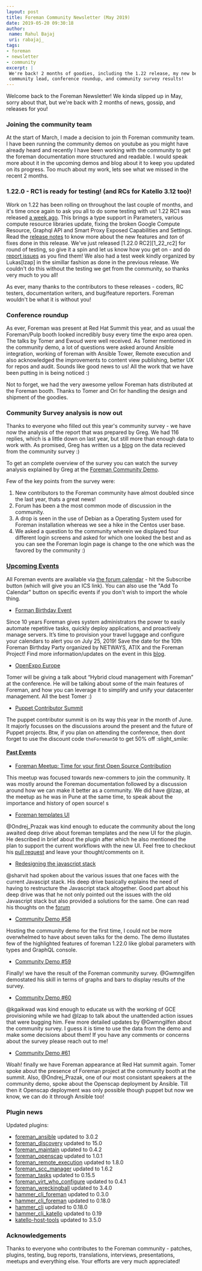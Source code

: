 ```yaml
---
layout: post
title: Foreman Community Newsletter (May 2019)
date: 2019-05-20 09:30:18
author:
 name: Rahul Bajaj
 uri: rabajaj_
tags:
- foreman
- newsletter
- community
excerpt: |
 We're back! 2 months of goodies, including the 1.22 release, my new beginning as
 community lead, conference roundup, and community survey results!
---
```


Welcome back to the Foreman Newsletter! We kinda slipped up in May, sorry
about that, but we're back with 2 months of news, gossip, and releases for you!

### Joining the community team

At the start of March, I made a decision to join th Foreman community team.
I have been running the community demos on youtube as you might have already
heard and recently I have been working with the community to get the foreman
documentation more structured and readable. I would speak more about it in the
upcoming demos and blog about it to keep you updated on its progress. Too
much about my work, lets see what we missed in the recent 2 months.

### 1.22.0 - RC1 is ready for testing! (and RCs for Katello 3.12 too)!

Work on 1.22 has been rolling on throughout the last couple of months, and it's
time once again to ask you all to do some testing with us! 1.22 RC1 was
released [a week ago][1_22_rc1]. This brings a type support in Parameters,
various compute resource libraries update, fixing the broken Google Compute
Resource, Graphql API and Smart Proxy Exposed Capabilities and Settings. Read the
[release notes][release_notes] to know more about the new features and *ton* of fixes done in this
release.
We've just released [1.22.0 RC2][1_22_rc2] for round of testing, so give
it a spin and let us know how you get on - and do [report issues][issues] as
you find them! We also had a test week kindly organized by Lukas[lzap] in the
simillar fashion as done in the previous release. We couldn't do this without
the testing we get from the community, so thanks very much to you all!

[1_22_rc1]: https://community.theforeman.org/t/foreman-1-22-0-rc1-is-ready-for-testing/13766
[issues]: https://projects.theforeman.org/projects/foreman/issues
[release_notes]: https://theforeman.org/manuals/1.22/index.html#Releasenotesfor1.22

As ever, many thanks to the contributors to these releases - coders, RC testers,
documentation writers, and bug/feature reporters. Foreman wouldn't be what it
is without you!

### Conference roundup

As ever, Foreman was present at Red Hat Summit this year,
and as usual the Foreman/Pulp booth looked incredibly busy every time the expo
area open. The talks by Tomer and Ewoud were well received. As Tomer
mentioned in the community demo, a lot of questions were asked around Ansible
integration, working of foreman with Ansible Tower, Remote execution and also
acknowledged the improvements to content view publishing, better UX for repos
and audit. Sounds like good news to us! All the work that we have been putting
in is being noticed :)

Not to forget, we had the very awesome yellow Foreman hats distributed at the Foreman
booth. Thanks to Tomer and Ori for handling the design and shipment of the goodies.

### Community Survey analysis is now out

Thanks to everyone who filled out this year's community survey - we have now
the analysis of the report that was prepared by Greg. We had 116 replies, which is a
little down on last year, but still more than enough data to work with. As promised, Greg has
written us a [blog](https://theforeman.org/2019/05/2019-foreman-survey-analysis.html) on the
data recieved from the community survey :)

To get an complete overview of the survey you can watch the survey analysis explained by
Greg at the [Foreman Community Demo](https://youtu.be/2a2sjVFyqTQ?t=1482).

Few of the key points from the survey were:

1) New contributors to the Foreman community have almost doubled since the last year, thats a great news!
2) Forum has been a the most common mode of discussion in the community.
3) A drop is seen in the use of Debian as a Operating System used for Foreman installation
whereas we see a hike in the Centos user base.
4) We asked a question to the community wherein we displayed four different login screens and asked
for which one looked the best and as you can see the Foreman login page is change to the one which
was the favored by the community :)

### [Upcoming Events](https://community.theforeman.org/c/events/l/calendar)

All Foreman events are available via [the forum
calendar](https://community.theforeman.org/calendar) - hit the Subscribe button
(which will give you an ICS link). You can also use the "Add To Calendar" button
on specific events if you don't wish to import the whole thing.

* [Forman Birthday Event](https://community.theforeman.org/t/foreman-birthday-party/13731)

Since 10 years Foreman gives system administrators the power to easily automate repetitive tasks, quickly deploy applications, and proactively manage servers. It’s time to provision your travel luggage and configure your calendars to alert you on July 25, 2019! Save the date for the 10th Foreman Birthday Party organized by NETWAYS, ATIX and the Foreman Project! Find more information/updates on the event in this
[blog](https://www.netways.de/blog/2019/05/22/10th-foreman-birthday-event/?utm_content=buffer4787f&utm_medium=social&utm_source=twitter.com&utm_campaign=buffer).

* [OpenExpo Europe](https://community.theforeman.org/t/openexpo-europe/13467)

Tomer will be giving a talk about “Hybrid cloud management with Foreman” at the conference.
He will be talking about some of the main features of Foreman, and how you can leverage it to simplify and unify your datacenter management. All the best Tomer :)

* [Puppet Contributor Summit](https://community.theforeman.org/t/puppet-contributor-summit/13985)

The puppet contributor summit is on its way this year in the month of June. It majorly
focusses on the discussions  around the present and the future of Puppet projects. Btw, if
you plan on attending the conference, then dont forget to use the discount code `theForeman50` to get 50% off :slight_smile:

#### [Past Events](https://community.theforeman.org/c/events/l/latest)

* [Foreman Meetup: Time for your first Open Source Contribution](https://community.theforeman.org/t/foreman-meetup-time-for-your-first-open-source-contribution/13012)

This meetup was focused towards new-commers to join the community. It was mostly around the
Foreman documentation followed by a discussion around how we can make it better as a community. We did have @lzap, at the meetup as he was in Pune at the same time, to speak about the importance and history of open source! s

* [Foreman templates UI](https://community.theforeman.org/t/foreman-templates-ui-deep-dive/13116)

@Ondrej_Prazak was kind enough to educate the community about the long awaited deep
drive about foreman templates and the new UI for the plugin. He described in brief about
the plugin after which he also mentioned the plan to support the current workflows with the new UI. Feel free to checkout his [pull request](https://github.com/theforeman/foreman_templates/pull/109) and leave your thought/comments on it.

* [Redesigning the javascript stack](https://community.theforeman.org/t/deep-dive-rfc-redesigning-the-javascript-stack/13629)

@sharvit had spoken about the various issues that one faces with the current Javascipt
stack. His deep drive basically explains the need of having to restructure the Javascript
stack altogether. Good part about his deep drive was that he not only pointed out the issues
with the old Javascript stack but also provided a solutions for the same. One can read his
thoughts on the [forum](https://community.theforeman.org/t/redesigning-the-javascript-stack/13470)

* [Community Demo #58](https://community.theforeman.org/t/foreman-community-demo-58)

Hosting the community demo for the first time, I could not be more overwhelmed to have about
seven talks for the demo. The demo illustates few of the highlighted features of foreman 1.22.0 like global parameters with types and GraphQL console.

* [Community Demo #59](https://community.theforeman.org/t/foreman-community-demo-59)

Finally! we have the result of the Foreman community survey. @Gwmngilfen demostated his skill in terms of graphs and bars to display results of the survey.

* [Community Demo #60](https://community.theforeman.org/t/foreman-community-demo-60)

@kgaikwad was kind enough to educate us with the working of GCE provisioning while we had @lzap to talk about the unattended action issues that were bugging him. Few more detailed updates by @Gwmngilfen about the community survey. I guess it is time to use the data from the demo and make some decisions about them! If you have any comments or concerns about the
survey please reach out to me!

* [Community Demo #61](https://community.theforeman.org/t/foreman-community-demo-61)

Woah! finally we have Foreman appearance at Red Hat summit again. Tomer spoke about the
presence of Foreman project at the community booth at the summit. Also, @Ondrej_Prazak, one of our most consistant speakers at the community demo, spoke about the Openscap deployment by Ansible. Till then it Openscap deployment was only possible though puppet but now we know, we can do it through Ansible too!


### Plugin news

Updated plugins:
- [foreman_ansible](https://github.com/theforeman/foreman_ansible) updated to 3.0.2
- [foreman_discovery](https://github.com/theforeman/foreman_discovery) updated to 15.0
- [foreman_maintain](https://github.com/theforeman/foreman_maintain) updated to 0.4.2
- [foreman_openscap](https://github.com/theforeman/foreman_openscap) updated to 1.0.1
- [foreman_remote_execution](https://github.com/theforeman/foreman_remote_execution) updated to 1.8.0
- [foreman_scc_manager](https://github.com/ATIX-AG/foreman_scc_manager) updated to 1.6.2
- [foreman_tasks](https://github.com/theforeman/foreman-tasks) updated to 0.15.5
- [foreman_virt_who_configure](https://github.com/theforeman/foreman_virt_who_configure) updated to 0.4.1
- [foreman_wreckingball](https://github.com/dm-drogeriemarkt/foreman_wreckingball) updated to 3.4.0
- [hammer_cli_foreman](https://github.com/theforeman/hammer-cli-foreman-ansible) updated to 0.3.0
- [hammer_cli_foreman](https://github.com/theforeman/hammer-cli-foreman) updated to 0.18.0
- [hammer_cli](https://github.com/theforeman/hammer-cli) updated to 0.18.0
- [hammer_cli_katello](https://github.com/Katello/hammer-cli-katello) updated to 0.19
- [katello-host-tools](https://github.com/Katello/katello-host-tools) updated to 3.5.0

### Acknowledgements

Thanks to everyone who contributes to the Foreman community - patches, plugins,
testing, bug reports, translations, interviews, presentations, meetups and
everything else. Your efforts are very much appreciated!


